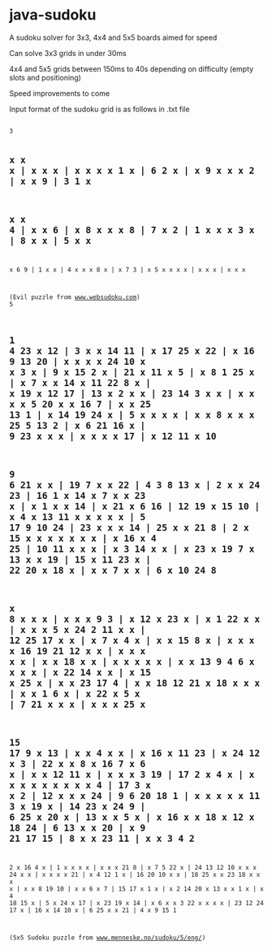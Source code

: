 java-sudoku
===========

A sudoku solver for 3x3, 4x4 and 5x5 boards aimed for speed

Can solve 3x3 grids in under 30ms

4x4 and 5x5 grids between 150ms to 40s depending on difficulty (empty slots and positioning)

Speed improvements to come

Input format of the sudoku grid is as follows in .txt file

<code>
3

x x x | x x x | x x x
x 1 x | 6 2 x | x 9 x
x x 2 | x x 9 | 3 1 x
---------------------
x x 4 | x x 6 | x 8 x
x x 8 | 7 x 2 | 1 x x
x 3 x | 8 x x | 5 x x
---------------------
x 6 9 | 1 x x | 4 x x
x 8 x | x 7 3 | x 5 x
x x x | x x x | x x x

(Evil puzzle from www.websudoku.com)
</code>
<code>
5

 1  4 23  x 12 |  3  x  x 14 11 |  x 17 25  x 22 |  x 16  9 13 20 |  x  x  x  x 24 
10  x  x  3  x |  9  x 15  2  x | 21  x 11  x  5 |  x  8  1 25  x |  x  7  x  x 14 
 x 11 22  8  x |  x 19  x 12 17 | 13  x  2  x  x | 23 14  3  x  x |  x  x  x  x  5 
20  x  x 16  7 |  x  x 25 13  1 |  x 14 19 24  x |  5  x  x  x  x |  x  x  8  x  x 
 x 25  5 13  2 |  x  6 21 16  x |  9 23  x  x  x |  x  x  x  x 17 |  x 12 11  x 10 
----------------------------------------------------------------------------------
 9  6 21  x  x | 19  7  x  x 22 |  4  3  8 13  x |  2  x  x 24 23 | 16  1  x 14  x 
 7  x  x 23  x |  x  1  x  x 14 |  x 21  x  6 16 | 12 19  x 15 10 |  x  4  x 13 11 
 x  x  x  x  x |  5 17  9 10 24 | 23  x  x  x 14 | 25  x  x 21  8 |  2  x 15  x  x 
 x  x  x  x  x |  x 16  x  4 25 | 10 11  x  x  x |  x  3 14  x  x |  x 23  x 19  7 
 x 13  x  x 19 | 15  x 11 23  x | 22 20  x 18  x |  x  x  7  x  x |  6  x 10 24  8 
----------------------------------------------------------------------------------
 x  8  x  x  x |  x  x  x  9  3 |  x 12  x 23  x |  x  1 22  x  x |  x  x  x  5  x 
24  2 11  x  x | 12 25 17  x  x |  x  7  x  4  x |  x  x 15  8  x |  x  x  x  x 16 
19 21 12  x  x |  x  x  x  x  x |  x  x 18  x  x |  x  x  x  x  x |  x  x 13  9  4 
 6  x  x  x  x |  x 22 14  x  x |  x 15  x 25  x |  x  x 23 17  4 |  x  x 18 12 21 
 x 18  x  x  x |  x  x  1  6  x |  x 22  x  5  x |  7 21  x  x  x |  x  x  x 25  x 
----------------------------------------------------------------------------------
15 17  9  x 13 |  x  x  4  x  x |  x 16  x 11 23 |  x 24 12  x  3 | 22  x  x  8  x 
16  7  x  6  x |  x  x 12 11  x |  x  x  x  3 19 | 17  2  x  4  x |  x  x  x  x  x 
 x  x  x  x  4 | 17  3  x  x  2 | 12  x  x  x 24 |  9  6 20 18  1 |  x  x  x  x  x 
11  3  x 19  x | 14 23  x 24  9 |  6 25  x 20  x | 13  x  x  5  x |  x 16  x  x 18 
 x 12  x 18 24 |  6 13  x  x 20 |  x  9 21 17 15 |  8  x  x 23 11 |  x  x  3  4  2 
----------------------------------------------------------------------------------
 2  x 16  4  x |  1  x  x  x  x |  x  x  x 21  8 |  x  7  5 22  x | 24 13 12 10  x 
 x  x 24  x  x |  x  x  x  x 21 |  x  4 12  1  x | 16 20 10  x  x | 18 25  x  x 23 
18  x  x  x  x |  x  x  8 19 10 |  x  x  6  x  7 | 15 17  x  1  x |  x  2 14 20  x 
13  x  x  1  x |  x  4 18 15  x |  5  x 24  x 17 |  x 23 19  x 14 |  x  6  x  x  3 
22  x  x  x  x | 23 12 24 17  x | 16  x 14 10  x |  6 25  x  x 21 |  4  x  9 15  1 

(5x5 Sudoku puzzle from www.menneske.no/sudoku/5/eng/)
</code>
